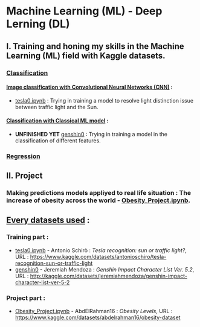 # Machine Learning (ML) - Deep Lerning (DL)
## **I. Training and honing my skills in the Machine Learning (ML) field with Kaggle datasets.**

### <ins>Classification</ins>

#### **<ins>Image classification with Convolutional Neural Networks (CNN)</ins> :**

- [<ins>tesla0.ipynb</ins>](https://github.com/L3N-L3N/machine_learning/blob/main/tesla0.ipynb) : Trying in training a model to resolve light distinction issue between traffic light and the Sun.

#### **<ins>Classification with Classical ML model</ins> :**

- **UNFINISHED YET** [<ins>genshin0</ins>](https://github.com/L3N-L3N/machine_learning/blob/main/genshin01.ipynb
) : Trying in training a model in the classification of different features.



### <ins>Regression</ins>

## **II. Project**

### Making predictions models appliyed to real life situation : The increase of obesity across the world - [<ins>Obesity_Project.ipynb</ins>](https://github.com/L3N-L3N/machine_learning/blob/main/Obesity_Project.ipynb).



##  **<ins>Every datasets used</ins> :** 

### Training part :
- [<ins>tesla0.ipynb</ins>](https://github.com/L3N-L3N/machine_learning/blob/main/tesla0.ipynb) - Antonio Schirò : *Tesla recognition: sun or traffic light?*, URL : https://www.kaggle.com/datasets/antonioschiro/tesla-recognition-sun-or-traffic-light
- <ins>genshin0</ins> - Jeremiah Mendoza : *Genshin Impact Character List Ver. 5.2*, URL : http://kaggle.com/datasets/jeremiahmendoza/genshin-impact-character-list-ver-5-2

### Project part :
-  [<ins>Obesity_Project.ipynb</ins>](https://github.com/L3N-L3N/machine_learning/blob/main/Obesity_Project.ipynb) - AbdElRahman16 : *Obesity Levels*, URL : https://www.kaggle.com/datasets/abdelrahman16/obesity-dataset

